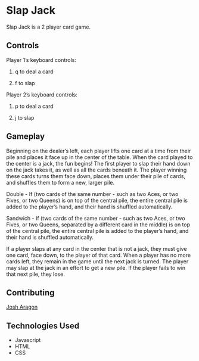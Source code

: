 
# Slap Jack

Slap Jack is a 2 player card game.

## Controls

Player 1’s keyboard controls:

1. q to deal a card

2. f to slap

Player 2’s keyboard controls:

1. p to deal a card

2. j to slap


## Gameplay

Beginning on the dealer’s left, each player lifts one card at a time from their pile and places it face up in the center of the table.
When the card played to the center is a jack, the fun begins! The first player to slap their hand down on the jack takes it, as well as all the cards beneath it. The player winning these cards turns them face down, places them under their pile of cards, and shuffles them to form a new, larger pile.

Double - If (two cards of the same number - such as two Aces, or two Fives, or two Queens) is on top of the central pile, the entire central pile is added to the player’s hand, and their hand is shuffled automatically.

Sandwich - If (two cards of the same number - such as two Aces, or two Fives, or two Queens, separated by a different card in the middle) is on top of the central pile, the entire central pile is added to the player’s hand, and their hand is shuffled automatically.

If a player slaps at any card in the center that is not a jack, they must give one card, face down, to the player of that card. When a player has no more cards left, they remain in the game until the next jack is turned. The player may slap at the jack in an effort to get a new pile. If the player fails to win that next pile, they lose.



## Contributing
[Josh Aragon](github.com/josharagon)

## Technologies Used
- Javascript
- HTML
- CSS
